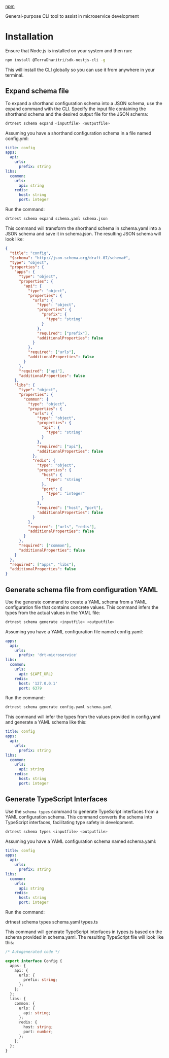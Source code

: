 [npm](https://www.npmjs.com/package/@TerraDharitri/sdk-nestjs-cli)

General-purpose CLI tool to assist in microservice development

# Installation

Ensure that Node.js is installed on your system and then run:

```bash
npm install @TerraDharitri/sdk-nestjs-cli -g
```

This will install the CLI globally so you can use it from anywhere in your terminal.

## Expand schema file

To expand a shorthand configuration schema into a JSON schema, use the expand command with the CLI. Specify the input file containing the shorthand schema and the desired output file for the JSON schema:

```bash
drtnest schema expand <inputfile> <outputfile>
```

Assuming you have a shorthand configuration schema in a file named config.yml:

```yaml
title: config
apps:
  api:
    urls:
      prefix: string
libs:
  common:
    urls:
      api: string
    redis:
      host: string
      port: integer
```

Run the command:

```bash
drtnest schema expand schema.yaml schema.json
```

This command will transform the shorthand schema in schema.yaml into a JSON schema and save it in schema.json. The resulting JSON schema will look like:

```json
{
  "title": "config",
  "$schema": "http://json-schema.org/draft-07/schema#",
  "type": "object",
  "properties": {
    "apps": {
      "type": "object",
      "properties": {
        "api": {
          "type": "object",
          "properties": {
            "urls": {
              "type": "object",
              "properties": {
                "prefix": {
                  "type": "string"
                }
              },
              "required": ["prefix"],
              "additionalProperties": false
            }
          },
          "required": ["urls"],
          "additionalProperties": false
        }
      },
      "required": ["api"],
      "additionalProperties": false
    },
    "libs": {
      "type": "object",
      "properties": {
        "common": {
          "type": "object",
          "properties": {
            "urls": {
              "type": "object",
              "properties": {
                "api": {
                  "type": "string"
                }
              },
              "required": ["api"],
              "additionalProperties": false
            },
            "redis": {
              "type": "object",
              "properties": {
                "host": {
                  "type": "string"
                },
                "port": {
                  "type": "integer"
                }
              },
              "required": ["host", "port"],
              "additionalProperties": false
            }
          },
          "required": ["urls", "redis"],
          "additionalProperties": false
        }
      },
      "required": ["common"],
      "additionalProperties": false
    }
  },
  "required": ["apps", "libs"],
  "additionalProperties": false
}
```

## Generate schema file from configuration YAML

Use the generate command to create a YAML schema from a YAML configuration file that contains concrete values. This command infers the types from the actual values in the YAML file:

```bash
drtnest schema generate <inputfile> <outputfile>
```

Assuming you have a YAML configuration file named config.yaml:

```yaml
apps:
  api:
    urls:
      prefix: 'drt-microservice'
libs:
  common:
    urls:
      api: ${API_URL}
    redis:
      host: '127.0.0.1'
      port: 6379
```

Run the command:

```bash
drtnest schema generate config.yaml schema.yaml
```

This command will infer the types from the values provided in config.yaml and generate a YAML schema like this:

```yaml
title: config
apps:
  api:
    urls:
      prefix: string
libs:
  common:
    urls:
      api: string
    redis:
      host: string
      port: integer
```

## Generate TypeScript Interfaces

Use the `schema types` command to generate TypeScript interfaces from a YAML configuration schema. This command converts the schema into TypeScript interfaces, facilitating type safety in development.

```bash
drtnest schema types <inputfile> <outputfile>
```

Assuming you have a YAML configuration schema named schema.yaml:

```yaml
title: config
apps:
  api:
    urls:
      prefix: string
libs:
  common:
    urls:
      api: string
    redis:
      host: string
      port: integer
```

Run the command:

drtnest schema types schema.yaml types.ts

This command will generate TypeScript interfaces in types.ts based on the schema provided in schema.yaml. The resulting TypeScript file will look like this:

```typescript
/* Autogenerated code */

export interface Config {
  apps: {
    api: {
      urls: {
        prefix: string;
      };
    };
  };
  libs: {
    common: {
      urls: {
        api: string;
      };
      redis: {
        host: string;
        port: number;
      };
    };
  };
}
```
